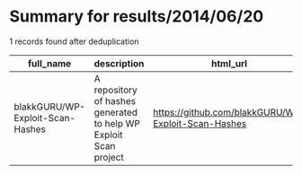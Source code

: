 
# Summary for results/2014/06/20
    
1 records found after deduplication

| full_name | description | html_url | matched_list | matched_count | pushed_at | size | stargazers_count | language | forks_count |
|----------------------------------|------------------------------------------------------------------|-----------------------------------------------------|----------------|-----------------|---------------------------|--------|--------------------|------------|---------------|
| blakkGURU/WP-Exploit-Scan-Hashes | A repository of hashes generated to help WP Exploit Scan project | https://github.com/blakkGURU/WP-Exploit-Scan-Hashes | ['exploit'] | 1 | 2014-06-20 05:33:29+00:00 | 152 | 0 | PHP | 0 |
